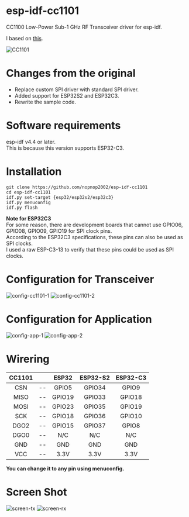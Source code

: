 # esp-idf-cc1101
CC1100 Low-Power Sub-1 GHz RF Transceiver driver for esp-idf.

I based on [this](https://github.com/loboris/ESP32_CC1101).

![CC1101](https://user-images.githubusercontent.com/6020549/158111751-76c97267-0fb9-4f43-946e-2640fa5f3733.JPG)


# Changes from the original   
- Replace custom SPI driver with standard SPI driver.   
- Added support for ESP32S2 and ESP32C3.   
- Rewrite the sample code.   

# Software requirements
esp-idf v4.4 or later.   
This is because this version supports ESP32-C3.   

# Installation

```Shell
git clone https://github.com/nopnop2002/esp-idf-cc1101
cd esp-idf-cc1101
idf.py set-target {esp32/esp32s2/esp32c3}
idf.py menuconfig
idf.py flash
```

__Note for ESP32C3__   
For some reason, there are development boards that cannot use GPIO06, GPIO08, GPIO09, GPIO19 for SPI clock pins.   
According to the ESP32C3 specifications, these pins can also be used as SPI clocks.   
I used a raw ESP-C3-13 to verify that these pins could be used as SPI clocks.   


# Configuration for Transceiver   
![config-cc1101-1](https://user-images.githubusercontent.com/6020549/158111642-146a2ed5-4463-4519-948b-db2f0391f8a4.jpg)
![config-cc1101-2](https://user-images.githubusercontent.com/6020549/158111647-d0276f26-5251-47b6-a97c-55af2e6ee7a9.jpg)


# Configuration for Application   
![config-app-1](https://user-images.githubusercontent.com/6020549/158111726-a0b57086-809d-4fc6-a9bf-225f8871a3df.jpg)
![config-app-2](https://user-images.githubusercontent.com/6020549/158111729-a9bbeee7-8242-4ee5-8ac9-fc33ab5b2fd7.jpg)


# Wirering

|CC1101||ESP32|ESP32-S2|ESP32-C3|
|:-:|:-:|:-:|:-:|:-:|
|CSN|--|GPIO5|GPIO34|GPIO9|
|MISO|--|GPIO19|GPIO33|GPIO18|
|MOSI|--|GPIO23|GPIO35|GPIO19|
|SCK|--|GPIO18|GPIO36|GPIO10|
|DGO2|--|GPIO15|GPIO37|GPIO8|
|DGO0|--|N/C|N/C|N/C|
|GND|--|GND|GND|GND|
|VCC|--|3.3V|3.3V|3.3V|

__You can change it to any pin using menuconfig.__   


# Screen Shot   
![screen-tx](https://user-images.githubusercontent.com/6020549/158112359-e1424239-38e0-4642-8259-bbd653639b3c.jpg)
![screen-rx](https://user-images.githubusercontent.com/6020549/158112361-3ae2c4e7-4ff0-4617-bca6-9ae51de67625.jpg)
